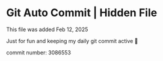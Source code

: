 # Git Auto Commit | Hidden File

This file was added Feb 12, 2025

Just for fun and keeping my daily git commit active 🤪

commit number: 3086553
